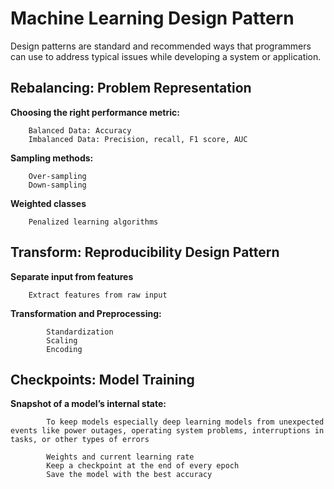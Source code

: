 # Machine Learning Design Pattern
Design patterns are standard and recommended ways that programmers can use to address typical issues while developing a system or application.

## Rebalancing: Problem Representation 
**Choosing the right performance metric:**

    	Balanced Data: Accuracy
    	Imbalanced Data: Precision, recall, F1 score, AUC
        
**Sampling methods:**

    	Over-sampling
    	Down-sampling
        
**Weighted classes**

        Penalized learning algorithms
 
## Transform: Reproducibility Design Pattern
**Separate input from features**

        Extract features from raw input
    
**Transformation and Preprocessing:**

        	Standardization
        	Scaling
        	Encoding

## Checkpoints: Model Training
**Snapshot of a model’s internal state:**

            To keep models especially deep learning models from unexpected events like power outages, operating system problems, interruptions in tasks, or other types of errors
            
        	Weights and current learning rate
        	Keep a checkpoint at the end of every epoch
        	Save the model with the best accuracy
